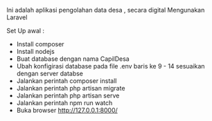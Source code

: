 Ini adalah aplikasi pengolahan data desa , secara digital
Mengunakan Laravel



Set Up awal :
- Install composer
- Install nodejs
- Buat database dengan nama CapilDesa
- Ubah konfigirasi database pada file .env  baris ke 9 - 14 sesuaikan dengan server databse 
- Jalankan perintah composer install
- Jalankan perintah php artisan migrate
- Jalankan perintah  php artisan serve
- Jalankan perintah npm run watch 
- Buka browser http://127.0.0.1:8000/
